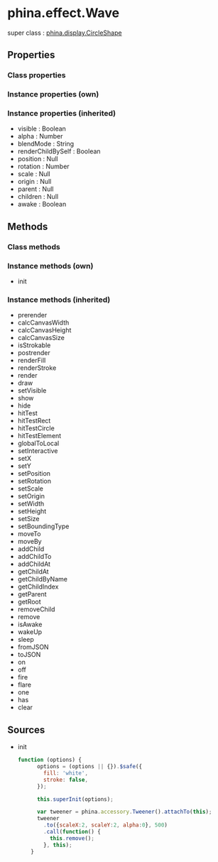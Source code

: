 # phina.effect.Wave

super class : [phina.display.CircleShape](phina.display.CircleShape.md)

## Properties

### Class properties


### Instance properties (own)


### Instance properties (inherited)

* visible : Boolean
* alpha : Number
* blendMode : String
* renderChildBySelf : Boolean
* position : Null
* rotation : Number
* scale : Null
* origin : Null
* parent : Null
* children : Null
* awake : Boolean

## Methods

### Class methods


### Instance methods (own)

* init

### Instance methods (inherited)

* prerender
* calcCanvasWidth
* calcCanvasHeight
* calcCanvasSize
* isStrokable
* postrender
* renderFill
* renderStroke
* render
* draw
* setVisible
* show
* hide
* hitTest
* hitTestRect
* hitTestCircle
* hitTestElement
* globalToLocal
* setInteractive
* setX
* setY
* setPosition
* setRotation
* setScale
* setOrigin
* setWidth
* setHeight
* setSize
* setBoundingType
* moveTo
* moveBy
* addChild
* addChildTo
* addChildAt
* getChildAt
* getChildByName
* getChildIndex
* getParent
* getRoot
* removeChild
* remove
* isAwake
* wakeUp
* sleep
* fromJSON
* toJSON
* on
* off
* fire
* flare
* one
* has
* clear

## Sources

* init
  ```javascript
  function (options) {
        options = (options || {}).$safe({
          fill: 'white',
          stroke: false,
        });
  
        this.superInit(options);
  
        var tweener = phina.accessory.Tweener().attachTo(this);
        tweener
          .to({scaleX:2, scaleY:2, alpha:0}, 500)
          .call(function() {
            this.remove();
          }, this);
      }
  ```

